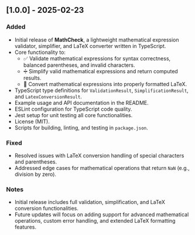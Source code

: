 ## [1.0.0] - 2025-02-23

### Added

- Initial release of **MathCheck**, a lightweight mathematical expression validator, simplifier, and LaTeX converter written in TypeScript.
- Core functionality to:
  - ✅ Validate mathematical expressions for syntax correctness, balanced parentheses, and invalid characters.
  - ➗ Simplify valid mathematical expressions and return computed results.
  - 📄 Convert mathematical expressions into properly formatted LaTeX.
- TypeScript type definitions for `ValidationResult`, `SimplificationResult`, and `LatexConversionResult`.
- Example usage and API documentation in the README.
- ESLint configuration for TypeScript code quality.
- Jest setup for unit testing all core functionalities.
- License (MIT).
- Scripts for building, linting, and testing in `package.json`.

### Fixed

- Resolved issues with LaTeX conversion handling of special characters and parentheses.
- Addressed edge cases for mathematical operations that return `NaN` (e.g., division by zero).

### Notes

- Initial release includes full validation, simplification, and LaTeX conversion functionalities.
- Future updates will focus on adding support for advanced mathematical operations, custom error handling, and extended LaTeX formatting features.
